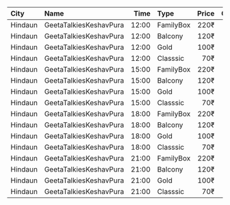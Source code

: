 | City    | Name                   |  Time | Type      | Price | Capacity | Booked |
| :------ | :--------------------- | ----: | :-------- | ----: | -------: | -----: |
| Hindaun | GeetaTalkiesKeshavPura | 12:00 | FamilyBox |  220₹ |       10 |      4 |
| Hindaun | GeetaTalkiesKeshavPura | 12:00 | Balcony   |  120₹ |       30 |      0 |
| Hindaun | GeetaTalkiesKeshavPura | 12:00 | Gold      |  100₹ |       35 |      0 |
| Hindaun | GeetaTalkiesKeshavPura | 12:00 | Classsic  |   70₹ |       10 |      0 |
| Hindaun | GeetaTalkiesKeshavPura | 15:00 | FamilyBox |  220₹ |       10 |      0 |
| Hindaun | GeetaTalkiesKeshavPura | 15:00 | Balcony   |  120₹ |       30 |      0 |
| Hindaun | GeetaTalkiesKeshavPura | 15:00 | Gold      |  100₹ |       35 |      0 |
| Hindaun | GeetaTalkiesKeshavPura | 15:00 | Classsic  |   70₹ |       10 |      0 |
| Hindaun | GeetaTalkiesKeshavPura | 18:00 | FamilyBox |  220₹ |       10 |      0 |
| Hindaun | GeetaTalkiesKeshavPura | 18:00 | Balcony   |  120₹ |       30 |      0 |
| Hindaun | GeetaTalkiesKeshavPura | 18:00 | Gold      |  100₹ |       35 |      0 |
| Hindaun | GeetaTalkiesKeshavPura | 18:00 | Classsic  |   70₹ |       10 |      0 |
| Hindaun | GeetaTalkiesKeshavPura | 21:00 | FamilyBox |  220₹ |       10 |      0 |
| Hindaun | GeetaTalkiesKeshavPura | 21:00 | Balcony   |  120₹ |       30 |      0 |
| Hindaun | GeetaTalkiesKeshavPura | 21:00 | Gold      |  100₹ |       35 |      0 |
| Hindaun | GeetaTalkiesKeshavPura | 21:00 | Classsic  |   70₹ |       10 |      0 |